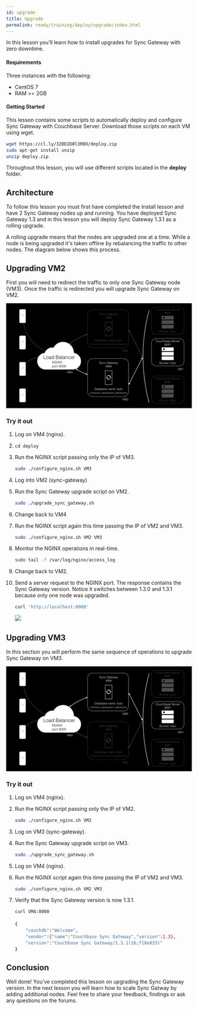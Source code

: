 ```yaml
---
id: upgrade
title: Upgrade
permalink: ready/training/deploy/upgrade/index.html
---
```


In this lesson you'll learn how to install upgrades for Sync Gateway with zero downtime.

[//]: # "COMMON ACROSS LESSONS"

#### Requirements

Three instances with the following:

- CentOS 7
- RAM >= 2GB

#### Getting Started

This lesson contains some scripts to automatically deploy and configure Sync Gateway with Couchbase Server. Download those scripts on each VM using wget.

```bash
wget https://cl.ly/3Z0D2D0l3R0O/deploy.zip
sudo apt-get install unzip
unzip deploy.zip
```

Throughout this lesson, you will use different scripts located in the **deploy** folder.

[//]: # "COMMON ACROSS LESSONS"

## Architecture

To follow this lesson you must first have completed the Install lesson and have 2 Sync Gateway nodes up and running. You have deployed Sync Gateway 1.3 and in this lesson you will deploy Sync Gateway 1.3.1 as a rolling upgrade.

A rolling upgrade means that the nodes are upgraded one at a time. While a node is being upgraded it's taken offline by rebalancing the traffic to other nodes. The diagram below shows this process.

## Upgrading VM2

First you will need to redirect the traffic to only one Sync Gateway node (VM3). Once the traffic is redirected you will upgrade Sync Gateway on VM2.

![](img/image79.png)

### Try it out

1. Log on VM4 (nginx).
1. `cd deploy`
1. Run the NGINX script passing only the IP of VM3.

    ```bash
    sudo ./configure_nginx.sh VM3
    ```

1. Log into VM2 (sync-gateway)
1. Run the Sync Gateway upgrade script on VM2.

    ```bash
    sudo ./upgrade_sync_gateway.sh
    ```
    
1. Change back to VM4
1. Run the NGINX script again this time passing the IP of VM2 and VM3.

    ```bash
    sudo ./configure_nginx.sh VM2 VM3
    ```

1. Monitor the NGINX operations in real-time.

    ```bash
    sudo tail -f /var/log/nginx/access_log
    ```

1. Change back to VM2.
1. Send a server request to the NGINX port. The response contains the Sync Gateway version. Notice it switches between 1.3.0 and 1.3.1 because only one node was upgraded.

    ```bash
    curl 'http://localhost:8000'
    ```

    ![](https://cl.ly/3m0g1R0J0w37/image77.gif)

## Upgrading VM3

In this section you will perform the same sequence of operations to upgrade Sync Gateway on VM3.

![](img/image78.png)

### Try it out

1. Log on VM4 (nginx).
2. Run the NGINX script passing only the IP of VM2.

    ```bash
    sudo ./configure_nginx.sh VM2
    ```

3. Log on VM3 (sync-gateway).
4. Run the Sync Gateway upgrade script on VM3.

    ```bash
    sudo ./upgrade_sync_gateway.sh
    ```

5. Log on VM4 (nginx).
6. Run the NGINX script again this time passing the IP of VM2 and VM3.

    ```bash
    sudo ./configure_nginx.sh VM2 VM3
    ```

7. Verify that the Sync Gateway version is now 1.3.1.

    ```bash
    curl VM4:8000

    {
        "couchdb":"Welcome",
        "vendor":{"name":"Couchbase Sync Gateway","version":1.3},
        "version":"Couchbase Sync Gateway/1.3.1(16;f18e833)"
    }
    ```

<block class="all" />

## Conclusion

Well done! You've completed this lesson on upgrading the Sync Gateway version. In the next lesson you will learn how to scale Sync Gatway by adding additional nodes. Feel free to share your feedback, findings or ask any questions on the forums.
